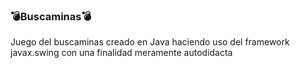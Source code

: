 ### 💣Buscaminas💣
Juego del buscaminas creado en Java haciendo uso del framework javax.swing con una finalidad meramente autodidacta
